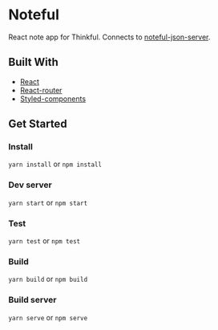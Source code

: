 # Noteful

React note app for Thinkful. Connects to [noteful-json-server](https://github.com/tomatau/noteful-json-server).

## Built With

- [React](https://reactjs.org/)
- [React-router](https://reacttraining.com/react-router/)
- [Styled-components](https://maven.apache.org/)

## Get Started

### Install

`yarn install` or `npm install`

### Dev server

`yarn start` or `npm start`

### Test

`yarn test` or `npm test`

### Build

`yarn build` or `npm build`

### Build server

`yarn serve` or `npm serve`
